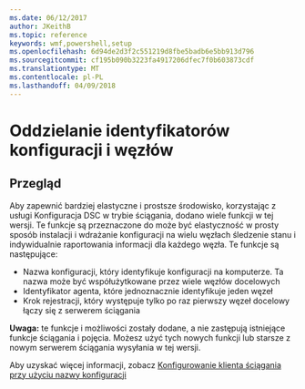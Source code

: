 ```yaml
---
ms.date: 06/12/2017
author: JKeithB
ms.topic: reference
keywords: wmf,powershell,setup
ms.openlocfilehash: 6d94de2d3f2c551219d8fbe5badb6e5bb913d796
ms.sourcegitcommit: cf195b090b3223fa4917206dfec7f0b603873cdf
ms.translationtype: MT
ms.contentlocale: pl-PL
ms.lasthandoff: 04/09/2018
---
```

# <a name="separation-of-node-and-configuration-ids"></a>Oddzielanie identyfikatorów konfiguracji i węzłów

## <a name="overview"></a>Przegląd

Aby zapewnić bardziej elastyczne i prostsze środowisko, korzystając z usługi Konfiguracja DSC w trybie ściągania, dodano wiele funkcji w tej wersji. Te funkcje są przeznaczone do może być elastyczność w prosty sposób instalacji i wdrażanie konfiguracji na wielu węzłach śledzenie stanu i indywidualnie raportowania informacji dla każdego węzła.
Te funkcje są następujące:

* Nazwa konfiguracji, który identyfikuje konfiguracji na komputerze. Ta nazwa może być współużytkowane przez wiele węzłów docelowych
* Identyfikator agenta, które jednoznacznie identyfikuje jeden węzeł
* Krok rejestracji, który występuje tylko po raz pierwszy węzeł docelowy łączy się z serwerem ściągania

**Uwaga:** te funkcje i możliwości zostały dodane, a nie zastępują istniejące funkcje ściągania i pojęcia. Możesz użyć tych nowych funkcji lub starsze z nowym serwerem ściągania wysyłania w tej wersji.

Aby uzyskać więcej informacji, zobacz [Konfigurowanie klienta ściągania przy użyciu nazwy konfiguracji](https://msdn.microsoft.com/powershell/dsc/pullclientconfignames)